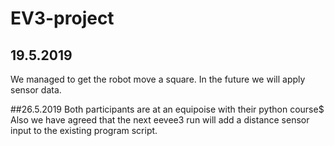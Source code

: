 # EV3-project

## 19.5.2019
We managed to get the robot move a square. In the future we will apply sensor data.

##26.5.2019
Both participants are at an equipoise with their python course$
Also we have agreed that the next eevee3 run will add a distance sensor input to the existing program script. 

